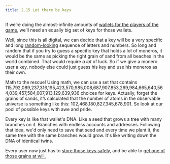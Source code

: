 ```yaml
---
title: 2.15 Let there be keys
---
```

If we’re doing the almost-infinite amounts of [wallets for the players of the game](2.14-wallets.md), we’ll need an equally big set of keys for those wallets.

Well, since this is all digital, we can decide that a key will be a very specific and long [random-looking](2.17-random.md) sequence of letters and numbers. So long and random that if you try to guess a specific key that holds a lot of moneros, it would be the same as picking the right grain of sand from all beaches in the world combined. That would require *a lot* of luck. So if we give a monero user a key, nobody else could just guess his key and use his moneros as their own.

Math to the rescue! Using math, we can use a set that contains 115,792,089,237,316,195,423,570,985,008,687,907,853,269,984,665,640,564,039,457,584,007,913,129,639,936 choices for keys. Actually, forget the grains of sands, it’s calculated that the number of atoms in the observable universe is something like this: 102,468,180,827,345,678,901. So look at our pool of possible keys with awe and pride.

Every key is like that wallet's DNA. Like a seed that grows a tree with many branches on it. Branches with endless accounts and addresses. Following that idea, we'd only need to save that seed and every time we plant it, the same tree with the same branches would grow. It's like writing down the DNA of identical twins.

Every user now just has to [store those keys safely](2.19-from_keys_to_seeds.md), and be able to [get one of those grains at will.](2.16-key_selection.md)